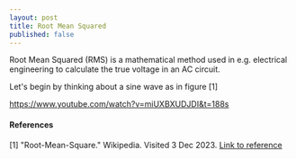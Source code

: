 ```yaml
---
layout: post
title: Root Mean Squared
published: false
---
```


Root Mean Squared (RMS) is a mathematical method used in e.g. electrical engineering to calculate the true voltage in an AC circuit. 

Let's begin by thinking about a sine wave as in figure [1]




https://www.youtube.com/watch?v=miUXBXUDJDI&t=188s

#### References

[1] "Root-Mean-Square." Wikipedia. Visited 3 Dec 2023. [Link to reference](https://en.wikipedia.org/wiki/Root_mean_square)
